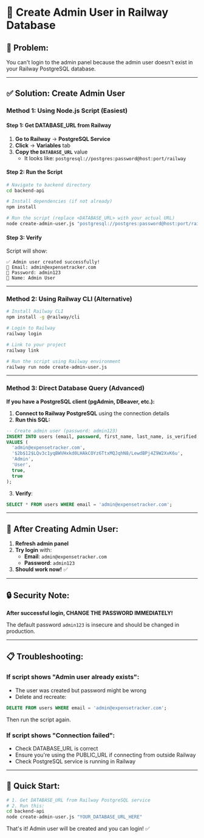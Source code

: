 # 👤 Create Admin User in Railway Database

## 🎯 **Problem:**
You can't login to the admin panel because the admin user doesn't exist in your Railway PostgreSQL database.

---

## ✅ **Solution: Create Admin User**

### **Method 1: Using Node.js Script (Easiest)**

#### **Step 1: Get DATABASE_URL from Railway**

1. **Go to Railway** → **PostgreSQL Service**
2. **Click** → **Variables** tab
3. **Copy the `DATABASE_URL`** value
   - It looks like: `postgresql://postgres:password@host:port/railway`

#### **Step 2: Run the Script**

```bash
# Navigate to backend directory
cd backend-api

# Install dependencies (if not already)
npm install

# Run the script (replace <DATABASE_URL> with your actual URL)
node create-admin-user.js "postgresql://postgres:password@host:port/railway"
```

#### **Step 3: Verify**

Script will show:
```
✅ Admin user created successfully!
📧 Email: admin@expensetracker.com
🔑 Password: admin123
👤 Name: Admin User
```

---

### **Method 2: Using Railway CLI (Alternative)**

```bash
# Install Railway CLI
npm install -g @railway/cli

# Login to Railway
railway login

# Link to your project
railway link

# Run the script using Railway environment
railway run node create-admin-user.js
```

---

### **Method 3: Direct Database Query (Advanced)**

**If you have a PostgreSQL client (pgAdmin, DBeaver, etc.):**

1. **Connect to Railway PostgreSQL** using the connection details
2. **Run this SQL:**

```sql
-- Create admin user (password: admin123)
INSERT INTO users (email, password, first_name, last_name, is_verified, is_active) 
VALUES (
  'admin@expensetracker.com',
  '$2b$12$LQv3c1yqBWVHxkd0LHAkCOYz6TtxMQJqhN8/LewdBPj4Z9W2XvK6u',
  'Admin',
  'User',
  true,
  true
);
```

3. **Verify**:
```sql
SELECT * FROM users WHERE email = 'admin@expensetracker.com';
```

---

## 🎯 **After Creating Admin User:**

1. **Refresh admin panel**
2. **Try login** with:
   - **Email**: `admin@expensetracker.com`
   - **Password**: `admin123`
3. **Should work now!** ✅

---

## 🔒 **Security Note:**

**After successful login, CHANGE THE PASSWORD IMMEDIATELY!**

The default password `admin123` is insecure and should be changed in production.

---

## 📋 **Troubleshooting:**

### **If script shows "Admin user already exists":**
- The user was created but password might be wrong
- Delete and recreate:
```sql
DELETE FROM users WHERE email = 'admin@expensetracker.com';
```
Then run the script again.

### **If script shows "Connection failed":**
- Check DATABASE_URL is correct
- Ensure you're using the PUBLIC_URL if connecting from outside Railway
- Check PostgreSQL service is running in Railway

---

## 🚀 **Quick Start:**

```bash
# 1. Get DATABASE_URL from Railway PostgreSQL service
# 2. Run this:
cd backend-api
node create-admin-user.js "YOUR_DATABASE_URL_HERE"
```

That's it! Admin user will be created and you can login! ✅

